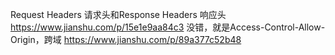 Request Headers 请求头和Response Headers 响应头
	https://www.jianshu.com/p/15e1e9aa84c3
没错，就是Access-Control-Allow-Origin，跨域
	https://www.jianshu.com/p/89a377c52b48
